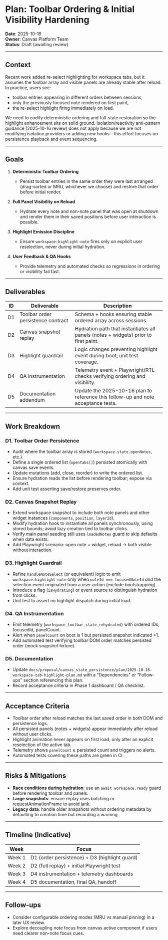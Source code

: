# Plan: Toolbar Ordering & Initial Visibility Hardening

**Date**: 2025-10-19  
**Owner**: Canvas Platform Team  
**Status**: Draft (awaiting review)

---

## Context

Recent work added re-select highlighting for workspace tabs, but it assumes the toolbar array and visible panels are already stable after reload. In practice, users see:
- toolbar entries appearing in different orders between sessions,
- only the previously focused note rendered on first paint,
- the re-select highlight firing immediately on load.

We need to codify deterministic ordering and full-state restoration so the highlight enhancement sits on solid ground. Isolation/reactivity anti-pattern guidance (2025-10-16 review) does not apply because we are not modifying isolation providers or adding new hooks—this effort focuses on persistence playback and event sequencing.

---

## Goals

1. **Deterministic Toolbar Ordering**  
   - Persist toolbar entries in the same order they were last arranged (drag-sorted or MRU, whichever we choose) and restore that order before initial render.

2. **Full Panel Visibility on Reload**  
   - Hydrate every note and non-note panel that was open at shutdown and render them in their saved positions before user interaction is possible.

3. **Highlight Emission Discipline**  
   - Ensure `workspace:highlight-note` fires only on explicit user reselection, never during initial hydration.

4. **User Feedback & QA Hooks**  
   - Provide telemetry and automated checks so regressions in ordering or visibility fail fast.

---

## Deliverables

| ID | Deliverable | Description |
| --- | --- | --- |
| D1 | Toolbar order persistence contract | Schema + hooks ensuring stable ordered array across sessions. |
| D2 | Canvas snapshot replay | Hydration path that instantiates all panels (notes + widgets) prior to first paint. |
| D3 | Highlight guardrail | Logic changes preventing highlight event during boot; unit test coverage. |
| D4 | QA instrumentation | Telemetry event + Playwright/RTL checks verifying ordering and visibility. |
| D5 | Documentation addendum | Update the 2025-10-16 plan to reference this follow-up and note acceptance tests. |

---

## Work Breakdown

### D1. Toolbar Order Persistence
- Audit where the toolbar array is stored (`workspace.state.openNotes`, etc.).
- Define a single ordered list (`openTabs[]`) persisted atomically with canvas save events.
- Update mutations (add, close, reorder) to write the ordered list.
- Ensure hydration reads the list before rendering toolbar; expose via context.
- Add unit test asserting save/restore preserves order.

### D2. Canvas Snapshot Replay
- Extend workspace snapshot to include both note panels and other widget instances (`components`, `position`, `layerId`).
- Modify hydration hook to instantiate all panels synchronously, using stored bounds; avoid lazy creation tied to toolbar clicks.
- Verify main panel seeding still uses `loadedNotes` guard to skip defaults when data exists.
- Add Playwright scenario: open note + widget, reload → both visible without interaction.

### D3. Highlight Guardrail
- Refine `handleNoteSelect` (or equivalent) logic to emit `workspace:highlight-note` only when `noteId === focusedNoteId` *and* the selection event originated from a user action (exclude bootstrapping).
- Introduce a flag (`isHydrating`) or event source to distinguish hydration from clicks.
- Unit test to assert no highlight dispatch during initial load.

### D4. QA Instrumentation
- Emit telemetry (`workspace_toolbar_state_rehydrated`) with ordered IDs, focusedId, panelCount.
- Alert when `panelCount` on boot is 1 but persisted snapshot indicated >1.
- Add automated test verifying toolbar DOM order matches persisted order (mock snapshot fixture).

### D5. Documentation
- Update `docs/proposal/canvas_state_persistence/plan/2025-10-16-workspace-tab-highlight-plan.md` with a “Dependencies” or “Follow-ups” section referencing this plan.
- Record acceptance criteria in Phase 1 dashboard / QA checklist.

---

## Acceptance Criteria

- Toolbar order after reload matches the last saved order in both DOM and persistence logs.
- All persisted panels (notes + widgets) appear immediately after reload without user clicks.
- Highlight animation never appears on first load; only after an explicit reselection of the active tab.
- Telemetry shows `panelCount` ≥ persisted count and triggers no alerts.
- Automated tests covering these paths are green in CI.

---

## Risks & Mitigations

- **Race conditions during hydration**: use an `await workspace.ready` guard before rendering toolbar and panels.
- **Large snapshots**: ensure replay uses batching or requestAnimationFrame to avoid jank.
- **Legacy data**: handle older snapshots without ordering metadata by defaulting to creation time but recording a warning.

---

## Timeline (Indicative)

| Week | Focus |
| --- | --- |
| Week 1 | D1 (order persistence) + D3 (highlight guard) |
| Week 2 | D2 (full replay) + initial Playwright test |
| Week 3 | D4 instrumentation + telemetry dashboards |
| Week 4 | D5 documentation, final QA, handoff |

---

## Follow-ups

- Consider configurable ordering modes (MRU vs manual pinning) in a later UX review.
- Explore decoupling note focus from canvas active component if users need clearer non-note focus cues.

